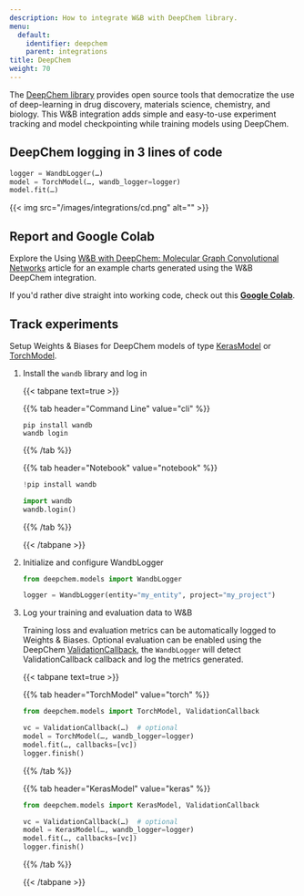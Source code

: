 ```yaml
---
description: How to integrate W&B with DeepChem library.
menu:
  default:
    identifier: deepchem
    parent: integrations
title: DeepChem
weight: 70
---
```

The [DeepChem library](https://github.com/deepchem/deepchem) provides open source tools that democratize the use of deep-learning in drug discovery, materials science, chemistry, and biology. This W&B integration adds simple and easy-to-use experiment tracking and model checkpointing while training models using DeepChem.

## DeepChem logging in 3 lines of code

```python
logger = WandbLogger(…)
model = TorchModel(…, wandb_logger=logger)
model.fit(…)
```

{{< img src="/images/integrations/cd.png" alt="" >}}

## Report and Google Colab

Explore the Using [W&B with DeepChem: Molecular Graph Convolutional Networks](https://wandb.ai/kshen/deepchem_graphconv/reports/Using-W-B-with-DeepChem-Molecular-Graph-Convolutional-Networks--Vmlldzo4MzU5MDc?galleryTag=) article for an example charts generated using the W&B DeepChem integration.

If you'd rather dive straight into working code, check out this [**Google Colab**](https://colab.research.google.com/github/wandb/examples/blob/master/colabs/deepchem/W%26B_x_DeepChem.ipynb).

## Track experiments

Setup Weights & Biases for DeepChem models of type [KerasModel](https://deepchem.readthedocs.io/en/latest/api_reference/models.html#keras-models) or [TorchModel](https://deepchem.readthedocs.io/en/latest/api_reference/models.html#pytorch-models).

1. Install the `wandb` library and log in

    {{< tabpane text=true >}}

    {{% tab header="Command Line" value="cli" %}}

    ```
    pip install wandb
    wandb login
    ```

    {{% /tab %}}

    {{% tab header="Notebook" value="notebook" %}}

    ```python
    !pip install wandb

    import wandb
    wandb.login()
    ```

    {{% /tab %}}

    {{< /tabpane >}}

2. Initialize and configure WandbLogger

    ```python
    from deepchem.models import WandbLogger

    logger = WandbLogger(entity="my_entity", project="my_project")
    ```

3. Log your training and evaluation data to W&B

    Training loss and evaluation metrics can be automatically logged to Weights & Biases. Optional evaluation can be enabled using the DeepChem [ValidationCallback](https://github.com/deepchem/deepchem/blob/master/deepchem/models/callbacks.py), the `WandbLogger` will detect ValidationCallback callback and log the metrics generated.

    {{< tabpane text=true >}}

    {{% tab header="TorchModel" value="torch" %}}

    ```python
    from deepchem.models import TorchModel, ValidationCallback

    vc = ValidationCallback(…)  # optional
    model = TorchModel(…, wandb_logger=logger)
    model.fit(…, callbacks=[vc])
    logger.finish()
    ```

    {{% /tab %}}

    {{% tab header="KerasModel" value="keras" %}}

    ```python
    from deepchem.models import KerasModel, ValidationCallback

    vc = ValidationCallback(…)  # optional
    model = KerasModel(…, wandb_logger=logger)
    model.fit(…, callbacks=[vc])
    logger.finish()
    ```

    {{% /tab %}}

    {{< /tabpane >}}
